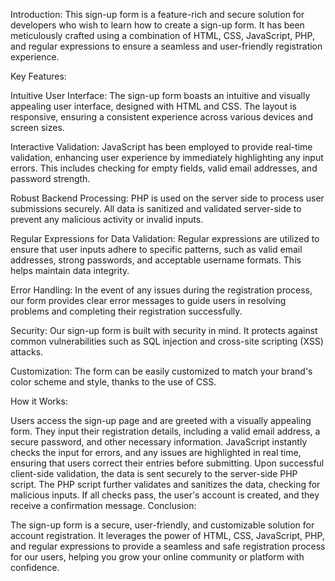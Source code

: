 Introduction:
This sign-up form is a feature-rich and secure solution for developers who wish to learn how to create a sign-up form. It has been meticulously crafted using a combination of HTML, CSS, JavaScript, PHP, and regular expressions to ensure a seamless and user-friendly registration experience.

Key Features:

Intuitive User Interface: The sign-up form boasts an intuitive and visually appealing user interface, designed with HTML and CSS. The layout is responsive, ensuring a consistent experience across various devices and screen sizes.

Interactive Validation: JavaScript has been employed to provide real-time validation, enhancing user experience by immediately highlighting any input errors. This includes checking for empty fields, valid email addresses, and password strength.

Robust Backend Processing: PHP is used on the server side to process user submissions securely. All data is sanitized and validated server-side to prevent any malicious activity or invalid inputs.

Regular Expressions for Data Validation: Regular expressions are utilized to ensure that user inputs adhere to specific patterns, such as valid email addresses, strong passwords, and acceptable username formats. This helps maintain data integrity.

Error Handling: In the event of any issues during the registration process, our form provides clear error messages to guide users in resolving problems and completing their registration successfully.

Security: Our sign-up form is built with security in mind. It protects against common vulnerabilities such as SQL injection and cross-site scripting (XSS) attacks.

Customization: The form can be easily customized to match your brand's color scheme and style, thanks to the use of CSS.

How it Works:

Users access the sign-up page and are greeted with a visually appealing form.
They input their registration details, including a valid email address, a secure password, and other necessary information.
JavaScript instantly checks the input for errors, and any issues are highlighted in real time, ensuring that users correct their entries before submitting.
Upon successful client-side validation, the data is sent securely to the server-side PHP script.
The PHP script further validates and sanitizes the data, checking for malicious inputs.
If all checks pass, the user's account is created, and they receive a confirmation message.
Conclusion:

The sign-up form is a secure, user-friendly, and customizable solution for account registration. It leverages the power of HTML, CSS, JavaScript, PHP, and regular expressions to provide a seamless and safe registration process for our users, helping you grow your online community or platform with confidence.





